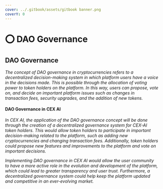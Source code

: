 ```yaml
---
cover: ../.gitbook/assets/gitbook banner.png
coverY: 0
---
```


# ⭕ DAO Governance

## DAO Governance

_The concept of DAO governance in cryptocurrencies refers to a decentralized decision-making system in which platform users have a voice in the decisions made. This is possible through the allocation of voting power to token holders on the platform. In this way, users can propose, vote on, and decide on important platform issues such as changes in transaction fees, security upgrades, and the addition of new tokens._

#### DAO Governance in CEX AI

_In CEX AI, the application of the DAO governance concept will be done through the creation of a decentralized governance system for CEX-AI token holders. This would allow token holders to participate in important decision-making related to the platform, such as adding new cryptocurrencies and changing transaction fees. Additionally, token holders could propose new features and improvements to the platform and vote on important decisions._

_Implementing DAO governance in CEX AI would allow the user community to have a more active role in the evolution and development of the platform, which could lead to greater transparency and user trust. Furthermore, a decentralized governance system could help keep the platform updated and competitive in an ever-evolving market._

